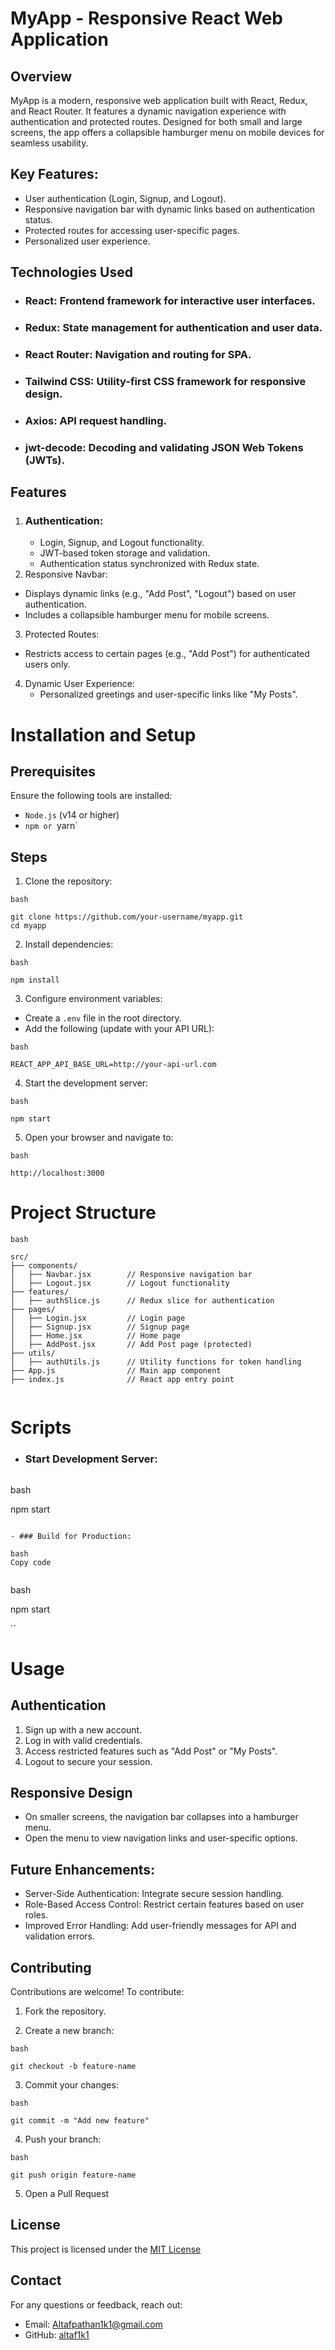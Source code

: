 # MyApp - Responsive React Web Application

## Overview
MyApp is a modern, responsive web application built with React, Redux, and React Router. 
It features a dynamic navigation experience with authentication and protected routes. Designed 
for both small and large screens, the app offers a collapsible hamburger menu on mobile devices for seamless usability.

## Key Features:
- User authentication (Login, Signup, and Logout).
- Responsive navigation bar with dynamic links based on authentication status.
- Protected routes for accessing user-specific pages.
- Personalized user experience.



## Technologies Used
- ### React: Frontend framework for interactive user interfaces.
- ### Redux: State management for authentication and user data.
-  ### React Router: Navigation and routing for SPA.
-  ### Tailwind CSS: Utility-first CSS framework for responsive design.
-  ### Axios: API request handling.
-  ### jwt-decode: Decoding and validating JSON Web Tokens (JWTs).

  ##
## Features
1. ### Authentication:
   - Login, Signup, and Logout functionality.
   - JWT-based token storage and validation.
   - Authentication status synchronized with Redux state.
2. Responsive Navbar:
 - Displays dynamic links (e.g., "Add Post", "Logout") based on user authentication.
 - Includes a collapsible hamburger menu for mobile screens.
3. Protected Routes:
 - Restricts access to certain pages (e.g., "Add Post") for authenticated users only.
4. Dynamic User Experience:
   - Personalized greetings and user-specific links like "My Posts".

# Installation and Setup

## Prerequisites
Ensure the following tools are installed:
- `Node.js` (v14 or higher)
- `npm or `yarn`
## Steps
1.  Clone the repository:
```
bash

git clone https://github.com/your-username/myapp.git
cd myapp

```
2.  Install dependencies:
 ```
bash

npm install

```
3. Configure environment variables:
 - Create a `.env` file in the root directory.
 - Add the following (update with your API URL):
  ```
bash

REACT_APP_API_BASE_URL=http://your-api-url.com

```
4. Start the development server:
```
bash

npm start

```
5.  Open your browser and navigate to:
```
bash

http://localhost:3000

```

# Project Structure

```
bash

src/
├── components/
│   ├── Navbar.jsx        // Responsive navigation bar
│   ├── Logout.jsx        // Logout functionality
├── features/
│   ├── authSlice.js      // Redux slice for authentication
├── pages/
│   ├── Login.jsx         // Login page
│   ├── Signup.jsx        // Signup page
│   ├── Home.jsx          // Home page
│   ├── AddPost.jsx       // Add Post page (protected)
├── utils/
│   ├── authUtils.js      // Utility functions for token handling
├── App.js                // Main app component
├── index.js              // React app entry point


```

# Scripts

  - ### Start Development Server:
    ```
bash

npm start

```

- ### Build for Production:

bash
Copy code


```
bash

npm start

``


# Usage

## Authentication
 1. Sign up with a new account.
 2. Log in with valid credentials.
 3. Access restricted features such as "Add Post" or "My Posts".
 4. Logout to secure your session.

## Responsive Design

 - On smaller screens, the navigation bar collapses into a hamburger menu.
 - Open the menu to view navigation links and user-specific options.

## Future Enhancements:
- Server-Side Authentication: Integrate secure session handling.
- Role-Based Access Control: Restrict certain features based on user roles.
- Improved Error Handling: Add user-friendly messages for API and validation errors.


## Contributing

Contributions are welcome! To contribute:

1. Fork the repository.

2. Create a new branch:
 ```
bash

git checkout -b feature-name

```

3. Commit your changes:
  ```
bash

git commit -m "Add new feature"

```



4. Push your branch:
```
bash

git push origin feature-name

```

5. Open a Pull Request

## License

This project is licensed under the [MIT License]()

## Contact
For any questions or feedback, reach out:
- Email: [Altafpathan1k1@gmail.com](Altafpathan1k1@gmail.com)
- GitHub: [altaf1k1](https://github.com/Altaf1k1P)
